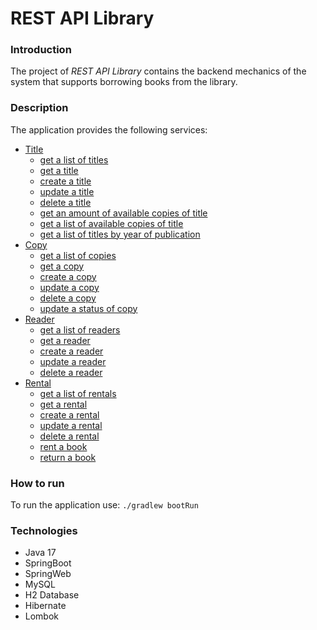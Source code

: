 # REST API Library

### Introduction

The project of *REST API Library* contains the backend mechanics of the system that supports borrowing books from the library.

### Description
The application provides the following services:
* [Title](https://docs.gradle.org)
  - [get a list of titles](https://docs.gradle.org)
  - [get a title](https://docs.gradle.org)
  - [create a title](https://docs.gradle.org)
  - [update a title](https://docs.gradle.org)
  - [delete a title](https://docs.gradle.org)
  - [get an amount of available copies of title](https://docs.gradle.org)
  - [get a list of available copies of title](https://docs.gradle.org)
  - [get a list of titles by year of publication](https://docs.gradle.org)
* [Copy](https://docs.spring.io/spring-boot/docs/2.7.9/gradle-plugin/reference/html/)
  - [get a list of copies](https://docs.gradle.org)
  - [get a copy](https://docs.gradle.org)
  - [create a copy](https://docs.gradle.org)
  - [update a copy](https://docs.gradle.org)
  - [delete a copy](https://docs.gradle.org)
  - [update a status of copy](https://docs.gradle.org)
* [Reader](https://docs.spring.io/spring-boot/docs/2.7.9/gradle-plugin/reference/html/#build-image)
  - [get a list of readers](https://docs.gradle.org)
  - [get a reader](https://docs.gradle.org)
  - [create a reader](https://docs.gradle.org)
  - [update a reader](https://docs.gradle.org)
  - [delete a reader](https://docs.gradle.org)
* [Rental](https://docs.spring.io/spring-boot/docs/2.7.9/reference/htmlsingle/#web)
  - [get a list of rentals](https://docs.gradle.org)
  - [get a rental](https://docs.gradle.org)
  - [create a rental](https://docs.gradle.org)
  - [update a rental](https://docs.gradle.org)
  - [delete a rental](https://docs.gradle.org)
  - [rent a book](https://docs.gradle.org)
  - [return a book](https://docs.gradle.org)

### How to run
To run the application use: `./gradlew bootRun`

### Technologies

* Java 17
* SpringBoot
* SpringWeb
* MySQL
* H2 Database
* Hibernate
* Lombok

